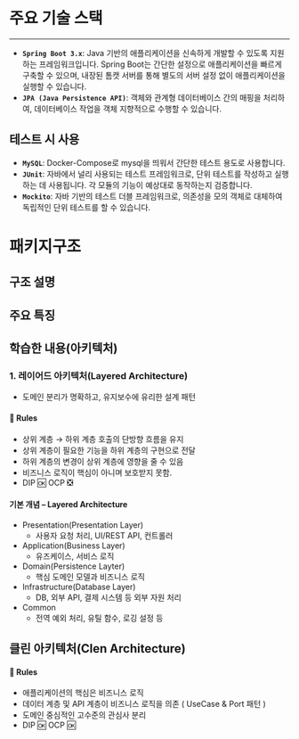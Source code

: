 # 주요 기술 스택

---
- **`Spring Boot 3.x`**: Java 기반의 애플리케이션을 신속하게 개발할 수 있도록 지원하는 프레임워크입니다. Spring Boot는 간단한 설정으로 애플리케이션을 빠르게 구축할 수 있으며, 내장된 톰캣 서버를 통해 별도의 서버 설정 없이 애플리케이션을 실행할 수 있습니다.
- **`JPA (Java Persistence API)`**: 객체와 관계형 데이터베이스 간의 매핑을 처리하여, 데이터베이스 작업을 객체 지향적으로 수행할 수 있습니다.

## 테스트 시 사용
- **`MySQL`**: Docker-Compose로 mysql을 띄워서 간단한 테스트 용도로 사용합니다.
- **`JUnit`**: 자바에서 널리 사용되는 테스트 프레임워크로, 단위 테스트를 작성하고 실행하는 데 사용됩니다. 각 모듈의 기능이 예상대로 동작하는지 검증합니다.
- **`Mockito`**: 자바 기반의 테스트 더블 프레임워크로, 의존성을 모의 객체로 대체하여 독립적인 단위 테스트를 할 수 있습니다.

# 패키지구조

## 구조 설명

## 주요 특징

## 학습한 내용(아키텍처)
### 1. 레이어드 아키텍처(Layered Architecture)
- 도메인 분리가 명확하고, 유지보수에 유리한 설계 패턴
#### 🔔 Rules
- 상위 계층 → 하위 계층 호출의 단방향 흐름을 유지
- 상위 계층이 필요한 기능을 하위 계층의 구현으로 전달
- 하위 계층의 변경이 상위 계층에 영향을 줄 수 있음
- 비즈니스 로직이 핵심이 아니며 보호받지 못함.
- DIP 🆗 OCP ❎

#### 기본 개념 – Layered Architecture
- Presentation(Presentation Layer) 
  - 사용자 요청 처리, UI/REST API, 컨트롤러
- Application(Business Layer) 
  - 유즈케이스, 서비스 로직
- Domain(Persistence Layter) 
  - 핵심 도메인 모델과 비즈니스 로직
- Infrastructure(Database Layer) 
  - DB, 외부 API, 결제 시스템 등 외부 자원 처리
- Common
  - 전역 예외 처리, 유틸 함수, 로깅 설정 등

## 클린 아키텍처(Clen Architecture)
#### 🔔 Rules

- 애플리케이션의 핵심은 비즈니스 로직
- 데이터 계층 및 API 계층이 비즈니스 로직을 의존 ( UseCase & Port 패턴 )
- 도메인 중심적인 고수준의 관심사 분리
- DIP 🆗 OCP 🆗